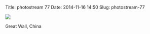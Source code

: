 Title: photostream 77
Date: 2014-11-16 14:50
Slug: photostream-77

[![](http://martinfowler.com/photos/77.jpg)](http://martinfowler.com/photos/77.html)

</p>

</p>

Great Wall, China

</p>

